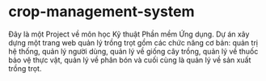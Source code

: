 # crop-management-system
Đây là một Project về môn học Kỹ thuật Phần mềm Ứng dụng. Dự án xây dựng một trang web quản lý trồng trọt gồm các chức năng cơ bản: quản trị hệ thống, quản lý người dùng, quản lý về giống cây trồng, quản lý về thuốc bảo vệ thực vật, quản lý về phân bón và cuối cùng là quản lý về sản xuất trồng trọt.

